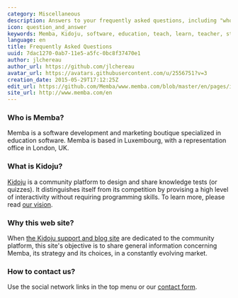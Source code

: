 ```yaml
---
category: Miscellaneous
description: Answers to your frequently asked questions, including "who is Memba?" and "what is Kidoju?"
icon: question_and_answer
keywords: Memba, Kidoju, software, education, teach, learn, teacher, student, knowledge, test, quiz, blog, article, documentation
language: en
title: Frequently Asked Questions
uuid: 7dac1270-0ab7-11e5-a5fc-0bc8f37470e1
author: jlchereau
author_url: https://github.com/jlchereau
avatar_url: https://avatars.githubusercontent.com/u/2556751?v=3
creation_date: 2015-05-29T17:12:25Z
edit_url: https://github.com/Memba/www.memba.com/blob/master/en/pages/index.md
site_url: http://www.memba.com/en
---
```

### Who is Memba?

Memba is a software development and marketing boutique specialized in education software.
Memba is based in Luxembourg, with a representation office in London, UK. 

### What is Kidoju?

[Kidoju](http://www.kidoju.com/) is a community platform to design and share knowledge tests (or quizzes).
It distinguishes itself from its competition by provising a high level of interactivity without requiring programming skills.
To learn more, please read [our vision](https://www.kidoju.com/support/en/posts/2015/05/vision).

### Why this web site?

When [the Kidoju support and blog site](https:www.kidoju.com/support/fr/) are dedicated to the community platform,
this site's objective is to share general information concerning Memba, its strategy and its choices,
in a constantly evolving market.

### How to contact us?

Use the social network links in the top menu or our [contact form](/en/contact).